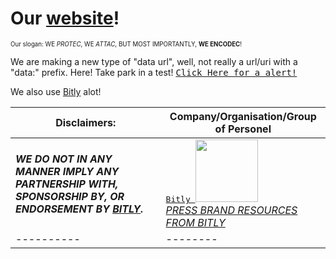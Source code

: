 # Our [website][OW]!
<sub><sup>Our slogan: WE *PROTEC*, WE *ATTAC*, BUT MOST IMPORTANTLY, **WE ENCODEC**!</sup></sub>

We are making a new type of "data url", well, not really a url/uri with a "data:" prefix.
Here! Take park in a test! [<kbd> Click Here for a alert! </kbd>](https://theunch0senone.github.io/DUP/js/?script=alert(%22Hey%20there!%20Ohh%20sorry!%20Redirecting%20you%20back!%20:D%20You%20were%20part%20of%20a%20test%20btw!%22);)

We also use [Bitly][bitly] alot!

|Disclaimers:|Company/Organisation/Group of Personel|
|-------------|--------------------------|
|***WE DO NOT IN ANY MANNER IMPLY ANY PARTNERSHIP WITH, SPONSORSHIP BY, OR ENDORSEMENT BY [BITLY][bitly].***|[<kbd>Bitly <img src="https://docrdsfx76ssb.cloudfront.net/static/1589998864/pages/wp-content/uploads/2019/03/b_logo_orange.png" width="100"></kbd>][bitly]<br>[*PRESS BRAND RESOURCES FROM BITLY*][bitlyres]|
|----------|--------|


[OW]: https://dataurlz.github.io/
[bitly]: https://bitly.com
[bitlyres]: https://bitly.com/pages/press/
